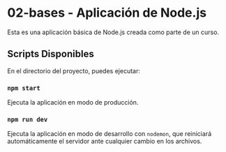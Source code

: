 # 02-bases - Aplicación de Node.js

Esta es una aplicación básica de Node.js creada como parte de un curso.

## Scripts Disponibles

En el directorio del proyecto, puedes ejecutar:

### `npm start`

Ejecuta la aplicación en modo de producción.

### `npm run dev`

Ejecuta la aplicación en modo de desarrollo con `nodemon`, que reiniciará automáticamente el servidor ante cualquier cambio en los archivos.
